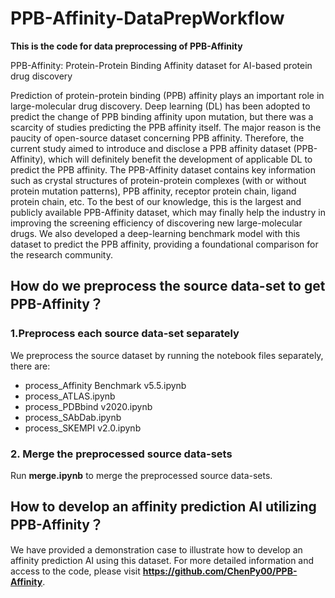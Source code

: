 # PPB-Affinity-DataPrepWorkflow

**This is the code for data preprocessing of PPB-Affinity**

PPB-Affinity: Protein-Protein Binding Affinity dataset for AI-based protein drug discovery

Prediction of protein-protein binding (PPB) affinity plays an important role in large-molecular drug discovery. Deep learning (DL) has been adopted to predict the change of PPB binding affinity upon mutation, but there was a scarcity of studies predicting the PPB affinity itself. The major reason is the paucity of open-source dataset concerning PPB affinity. Therefore, the current study aimed to introduce and disclose a PPB affinity dataset (PPB-Affinity), which will definitely benefit the development of applicable DL to predict the PPB affinity. The PPB-Affinity dataset contains key information such as crystal structures of protein-protein complexes (with or without protein mutation patterns), PPB affinity, receptor protein chain, ligand protein chain, etc. To the best of our knowledge, this is the largest and publicly available PPB-Affinity dataset, which may finally help the industry in improving the screening efficiency of discovering new large-molecular drugs. We also developed a deep-learning benchmark model with this dataset to predict the PPB affinity, providing a foundational comparison for the research community.

## How do we preprocess the source data-set to get PPB-Affinity？

### 1.Preprocess each source data-set separately
We preprocess the source dataset by running the notebook files separately, there are:

* process_Affinity Benchmark v5.5.ipynb
* process_ATLAS.ipynb
* process_PDBbind v2020.ipynb
* process_SAbDab.ipynb
* process_SKEMPI v2.0.ipynb

### 2. Merge the preprocessed source data-sets
Run **merge.ipynb** to merge the preprocessed source data-sets.


## How to develop an affinity prediction AI utilizing PPB-Affinity？

We have provided a demonstration case to illustrate how to develop an affinity prediction AI using this dataset. For more detailed information and access to the code, please visit **https://github.com/ChenPy00/PPB-Affinity**.
